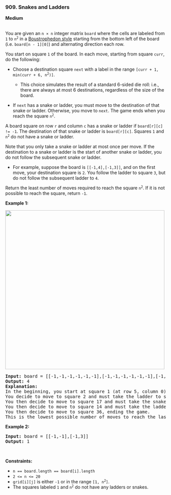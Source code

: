 ### 909. Snakes and Ladders
**Medium**
<br>
<br>

You are given an `n × n` integer matrix `board` where the cells are labeled from `1` to <code>n<sup>2</sup></code> in a [Boustrophedon style](https://en.wikipedia.org/wiki/Boustrophedon) starting from the bottom left of the board (i.e. `board[n - 1][0]`) and alternating direction each row.

You start on square `1` of the board. In each move, starting from square `curr`, do the following:

- Choose a destination square `next` with a label in the range <code>[curr + 1, min(curr + 6, n<sup>2</sup>)]</code>.
  - This choice simulates the result of a standard 6-sided die roll: i.e., there are always at most 6 destinations, regardless of the size of the board.

- If `next` has a snake or ladder, you must move to the destination of that snake or ladder. Otherwise, you move to `next`.
    The game ends when you reach the square <code>n<sup>2</sup></code>.

A board square on row `r` and column `c` has a snake or ladder if `board[r][c] != -1`. The destination of that snake or ladder is `board[r][c]`. Squares `1` and <code>n<sup>2</sup></code> do not have a snake or ladder.

Note that you only take a snake or ladder at most once per move. If the destination to a snake or ladder is the start of another snake or ladder, you do not follow the subsequent snake or ladder.

- For example, suppose the board is `[[-1,4],[-1,3]]`, and on the first move, your destination square is `2`. You follow the ladder to square `3`, but do not follow the subsequent ladder to `4`.

Return the least number of moves required to reach the square <code>n<sup>2</sup></code>. If it is not possible to reach the square, return `-1`.
<br>

**Example 1:**

<img src="snakes.png" width="500">

<pre>
<b>Input:</b> board = [[-1,-1,-1,-1,-1,-1],[-1,-1,-1,-1,-1,-1],[-1,-1,-1,-1,-1,-1],[-1,35,-1,-1,13,-1],[-1,-1,-1,-1,-1,-1],[-1,15,-1,-1,-1,-1]]
<b>Output:</b> 4
<b>Explanation:</b> 
In the beginning, you start at square 1 (at row 5, column 0).
You decide to move to square 2 and must take the ladder to square 15.
You then decide to move to square 17 and must take the snake to square 13.
You then decide to move to square 14 and must take the ladder to square 35.
You then decide to move to square 36, ending the game.
This is the lowest possible number of moves to reach the last square, so return 4.
</pre>

**Example 2:**

<pre>
<b>Input:</b> board = [[-1,-1],[-1,3]]
<b>Output:</b> 1
</pre>
<br>

**Constraints:**

- `n == board.length == board[i].length`
- `2 <= n <= 20`
- `grid[i][j]` is either `-1` or in the range <code>[1, n<sup>2</sup>]</code>.
- The squares labeled `1` and <code>n<sup>2</sup></code> do not have any ladders or snakes.
